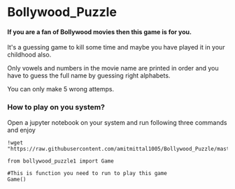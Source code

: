 # Bollywood_Puzzle

#### If you are a fan of Bollywood movies then this game is for you.

It's a guessing game to kill some time and maybe you have played it in your childhood also.

Only vowels and numbers in the movie name are printed in order and you have to guess the full name by guessing right alphabets.

You can only make 5 wrong attemps.

### How to play on you system?
Open a jupyter notebook on your system and run following three commands and enjoy
```
!wget "https://raw.githubusercontent.com/amitmittal1005/Bollywood_Puzzle/master/bollywood_puzzle1.py

from bollywood_puzzle1 import Game

#This is function you need to run to play this game
Game()
```
